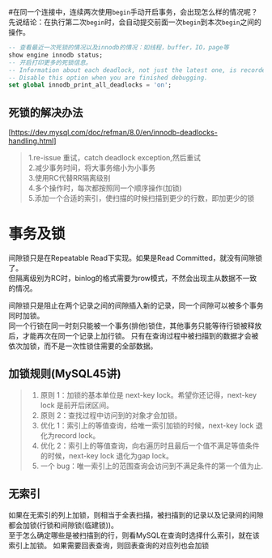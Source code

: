 ﻿#在同一个连接中，连续两次使用`begin`手动开启事务，会出现怎么样的情况呢？
先说结论：在执行第二次`begin`时，会自动提交前面一次`begin`到本次`begin`之间的操作。

```sql
-- 查看最近一次死锁的情况以及innodb的情况：如线程，buffer，IO，page等
show engine innodb status;
-- 开启打印更多的死锁信息。
-- Information about each deadlock, not just the latest one, is recorded in the MySQL error log. 
-- Disable this option when you are finished debugging.
set global innodb_print_all_deadlocks = 'on';
```

## 死锁的解决办法
[https://dev.mysql.com/doc/refman/8.0/en/innodb-deadlocks-handling.html]
>1.re-issue 重试，catch deadlock exception,然后重试  
>2.减少事务时间，将大事务缩小为小事务  
>3.使用RC代替RR隔离级别  
>4.多个操作时，每次都按照同一个顺序操作(加锁)  
>5.添加一个合适的索引，使扫描的时候扫描到更少的行数，即加更少的锁

# 事务及锁
间隙锁只是在Repeatable Read下实现。如果是Read Committed，就没有间隙锁了。  
但隔离级别为RC时，binlog的格式需要为row模式，不然会出现主从数据不一致的情况。  

间隙锁只是阻止在两个记录之间的间隙插入新的记录，同一个间隙可以被多个事务同时加锁。  
同一个行锁在同一时刻只能被一个事务(排他)锁住，其他事务只能等待行锁被释放后，才能再次在同一个记录上加行锁。
只有在查询过程中被扫描到的数据才会被依次加锁，而不是一次性锁住需要的全部数据。

## 加锁规则(MySQL45讲)
>1. 原则 1：加锁的基本单位是 next-key lock。希望你还记得，next-key lock 是前开后闭区间。  
>2. 原则 2：查找过程中访问到的对象才会加锁。  
>3. 优化 1：索引上的等值查询，给唯一索引加锁的时候，next-key lock 退化为record lock。  
>4. 优化 2：索引上的等值查询，向右遍历时且最后一个值不满足等值条件的时候，next-key lock 退化为gap lock。  
>5. 一个 bug：唯一索引上的范围查询会访问到不满足条件的第一个值为止.  

## 无索引
如果在无索引的列上加锁，则相当于全表扫描，被扫描到的记录以及记录间的间隙都会加锁(行锁和间隙锁(临建锁))。  
至于怎么确定哪些是被扫描到的行，则看MySQL在查询时选择什么索引，就在该索引上加锁。
如果需要回表查询，则回表查询的对应列也会加锁

